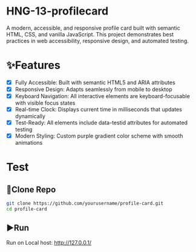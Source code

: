 # HNG-13-profilecard
A modern, accessible, and responsive profile card built with semantic HTML, CSS, and vanilla JavaScript. This project demonstrates best practices in web accessibility, responsive design, and automated testing.

# ✨Features
- [x] Fully Accessible: Built with semantic HTML5 and ARIA attributes
- [x] Responsive Design: Adapts seamlessly from mobile to desktop
- [x] Keyboard Navigation: All interactive elements are keyboard-focusable with visible focus states
- [x] Real-time Clock: Displays current time in milliseconds that updates dynamically
- [x] Test-Ready: All elements include data-testid attributes for automated testing
- [x] Modern Styling: Custom purple gradient color scheme with smooth animations

# Test
## 🧩Clone Repo
```bash
git clone https://github.com/yourusername/profile-card.git
cd profile-card
```
## ▶️Run
Run on Local host: http://127.0.0.1/

